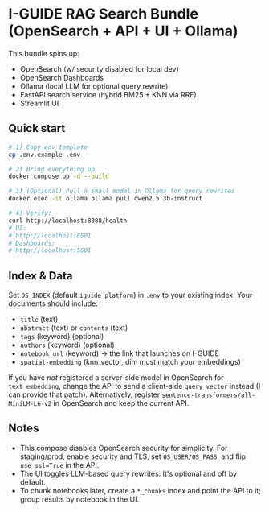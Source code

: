 
# I-GUIDE RAG Search Bundle (OpenSearch + API + UI + Ollama)

This bundle spins up:
- OpenSearch (w/ security disabled for local dev)
- OpenSearch Dashboards
- Ollama (local LLM for optional query rewrite)
- FastAPI search service (hybrid BM25 + KNN via RRF)
- Streamlit UI

## Quick start

```bash
# 1) Copy env template
cp .env.example .env

# 2) Bring everything up
docker compose up -d --build

# 3) (Optional) Pull a small model in Ollama for query rewrites
docker exec -it ollama ollama pull qwen2.5:3b-instruct

# 4) Verify:
curl http://localhost:8088/health
# UI:
# http://localhost:8501
# Dashboards:
# http://localhost:5601
```

## Index & Data

Set `OS_INDEX` (default `iguide_platform`) in `.env` to your existing index.
Your documents should include:
- `title` (text)
- `abstract` (text) or `contents` (text)
- `tags` (keyword) (optional)
- `authors` (keyword) (optional)
- `notebook_url` (keyword) → the link that launches on I-GUIDE
- `spatial-embedding` (knn_vector, dim must match your embeddings)

If you have *not* registered a server-side model in OpenSearch for `text_embedding`,
change the API to send a client-side `query_vector` instead (I can provide that patch).
Alternatively, register `sentence-transformers/all-MiniLM-L6-v2` in OpenSearch and keep the current API.

## Notes

- This compose disables OpenSearch security for simplicity. For staging/prod, enable security and TLS,
  set `OS_USER/OS_PASS`, and flip `use_ssl=True` in the API.
- The UI toggles LLM-based query rewrites. It's optional and off by default.
- To chunk notebooks later, create a `*_chunks` index and point the API to it; group results by notebook in the UI.
